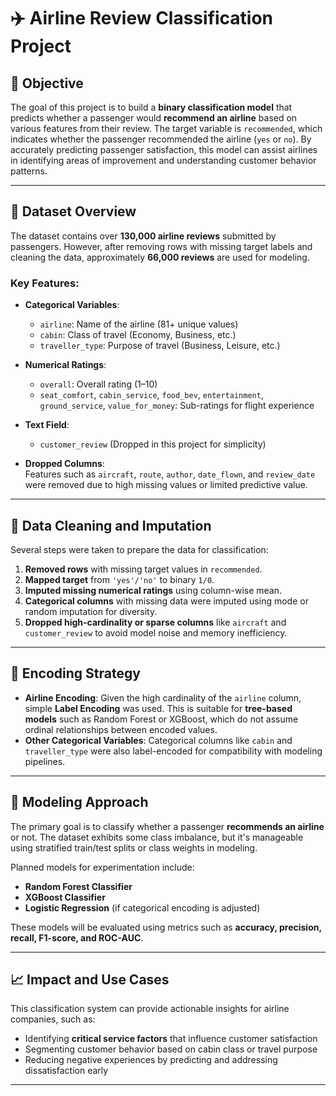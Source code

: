 # ✈️ Airline Review Classification Project

## 📌 Objective

The goal of this project is to build a **binary classification model** that predicts whether a passenger would **recommend an airline** based on various features from their review. The target variable is `recommended`, which indicates whether the passenger recommended the airline (`yes` or `no`). By accurately predicting passenger satisfaction, this model can assist airlines in identifying areas of improvement and understanding customer behavior patterns.

---

## 🧾 Dataset Overview

The dataset contains over **130,000 airline reviews** submitted by passengers. However, after removing rows with missing target labels and cleaning the data, approximately **66,000 reviews** are used for modeling.

### Key Features:

- **Categorical Variables**:  
  - `airline`: Name of the airline (81+ unique values)  
  - `cabin`: Class of travel (Economy, Business, etc.)  
  - `traveller_type`: Purpose of travel (Business, Leisure, etc.)

- **Numerical Ratings**:  
  - `overall`: Overall rating (1–10)  
  - `seat_comfort`, `cabin_service`, `food_bev`, `entertainment`, `ground_service`, `value_for_money`: Sub-ratings for flight experience

- **Text Field**:  
  - `customer_review` (Dropped in this project for simplicity)

- **Dropped Columns**:  
  Features such as `aircraft`, `route`, `author`, `date_flown`, and `review_date` were removed due to high missing values or limited predictive value.

---

## 🧼 Data Cleaning and Imputation

Several steps were taken to prepare the data for classification:

1. **Removed rows** with missing target values in `recommended`.
2. **Mapped target** from `'yes'/'no'` to binary `1/0`.
3. **Imputed missing numerical ratings** using column-wise mean.
4. **Categorical columns** with missing data were imputed using mode or random imputation for diversity.
5. **Dropped high-cardinality or sparse columns** like `aircraft` and `customer_review` to avoid model noise and memory inefficiency.

---

## 🔢 Encoding Strategy

- **Airline Encoding**: Given the high cardinality of the `airline` column, simple **Label Encoding** was used. This is suitable for **tree-based models** such as Random Forest or XGBoost, which do not assume ordinal relationships between encoded values.
- **Other Categorical Variables**: Categorical columns like `cabin` and `traveller_type` were also label-encoded for compatibility with modeling pipelines.

---

## 🧠 Modeling Approach

The primary goal is to classify whether a passenger **recommends an airline** or not. The dataset exhibits some class imbalance, but it's manageable using stratified train/test splits or class weights in modeling.

Planned models for experimentation include:

- **Random Forest Classifier**
- **XGBoost Classifier**
- **Logistic Regression** (if categorical encoding is adjusted)

These models will be evaluated using metrics such as **accuracy, precision, recall, F1-score, and ROC-AUC**.

---

## 📈 Impact and Use Cases

This classification system can provide actionable insights for airline companies, such as:

- Identifying **critical service factors** that influence customer satisfaction
- Segmenting customer behavior based on cabin class or travel purpose
- Reducing negative experiences by predicting and addressing dissatisfaction early

---
